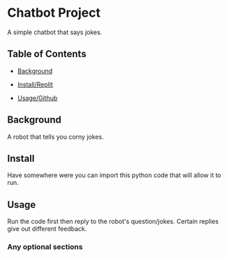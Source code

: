 # Chatbot Project

A simple chatbot that says jokes.

## Table of Contents

- [Background](#background)

- [Install/Replit](#https://replit.com/@JoshuaCipriano/Chatbot-JC#READ.md)

- [Usage/Github](#https://github.com)

## Background

A robot that tells you corny jokes.

## Install

Have somewhere were you can import this python code that will allow it to run.

## Usage

Run the code first then reply to the robot's question/jokes. Certain replies give out different feedback.

### Any optional sections